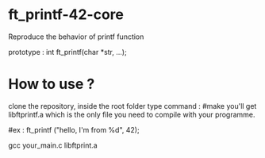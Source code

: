 # ft_printf-42-core
Reproduce the behavior of printf function

prototype : int ft_printf(char *str, ...);


# How to use ?

clone the repository, inside the root folder type command : #make
you'll get libftprintf.a which is the only file you need to compile with your programme.

#ex : ft_printf ("hello, I'm from %d", 42);

gcc your_main.c libftprint.a



    

